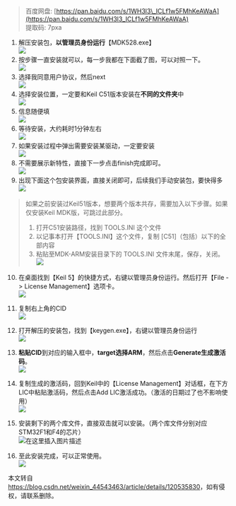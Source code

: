  

> 百度网盘: [https://pan.baidu.com/s/1WH3l3\_ICLf1w5FMhKeAWaA](https://pan.baidu.com/s/1WH3l3_ICLf1w5FMhKeAWaA)  
> 提取码: 7pxa

1.  解压安装包，**以管理员身份运行**【MDK528.exe】  
    ![](https://img-blog.csdnimg.cn/f00b1abf043f4e9495b27a4f9b67db47.png?x-oss-process=image/watermark,type_ZHJvaWRzYW5zZmFsbGJhY2s,shadow_50,text_Q1NETiBASGFsZl9B,size_20,color_FFFFFF,t_70,g_se,x_16#pic_center)
2.  按步骤一直安装就可以，每一步我都在下面截了图，可以对照一下。  
    ![](https://img-blog.csdnimg.cn/aace61ddd4b147eeaee9abd9b1459f8f.png?x-oss-process=image/watermark,type_ZHJvaWRzYW5zZmFsbGJhY2s,shadow_50,text_Q1NETiBASGFsZl9B,size_20,color_FFFFFF,t_70,g_se,x_16#pic_center)
3.  选择我同意用户协议，然后next  
    ![](https://img-blog.csdnimg.cn/e3beeee743ed45a2a0d19e5583d1b0c1.png?x-oss-process=image/watermark,type_ZHJvaWRzYW5zZmFsbGJhY2s,shadow_50,text_Q1NETiBASGFsZl9B,size_20,color_FFFFFF,t_70,g_se,x_16#pic_center)
4.  选择安装位置，一定要和Keil C51版本安装在**不同的文件夹**中  
    ![](https://img-blog.csdnimg.cn/9c4cc1b341a24b5e88cac17e29a34ddb.png?x-oss-process=image/watermark,type_ZHJvaWRzYW5zZmFsbGJhY2s,shadow_50,text_Q1NETiBASGFsZl9B,size_20,color_FFFFFF,t_70,g_se,x_16#pic_center)
5.  信息随便填  
    ![](https://img-blog.csdnimg.cn/c2782986a3174e4a9a12d78f83784b23.png?x-oss-process=image/watermark,type_ZHJvaWRzYW5zZmFsbGJhY2s,shadow_50,text_Q1NETiBASGFsZl9B,size_20,color_FFFFFF,t_70,g_se,x_16#pic_center)
6.  等待安装，大约耗时1分钟左右  
    ![](https://img-blog.csdnimg.cn/37e246cb4f11429fb40f748dde6253a7.png?x-oss-process=image/watermark,type_ZHJvaWRzYW5zZmFsbGJhY2s,shadow_50,text_Q1NETiBASGFsZl9B,size_20,color_FFFFFF,t_70,g_se,x_16#pic_center)
7.  如果安装过程中弹出需要安装某驱动，一定要安装  
    ![](https://img-blog.csdnimg.cn/611d6d3e943f4078b5a8c0e17117db4c.png?x-oss-process=image/watermark,type_ZHJvaWRzYW5zZmFsbGJhY2s,shadow_50,text_Q1NETiBASGFsZl9B,size_20,color_FFFFFF,t_70,g_se,x_16#pic_center)
8.  不需要展示新特性，直接下一步点击finish完成即可。  
    ![](https://img-blog.csdnimg.cn/58ba81fc124e4bc18671c4dbfaf914a3.png?x-oss-process=image/watermark,type_ZHJvaWRzYW5zZmFsbGJhY2s,shadow_50,text_Q1NETiBASGFsZl9B,size_20,color_FFFFFF,t_70,g_se,x_16#pic_center)
9.  出现下面这个包安装界面，直接关闭即可，后续我们手动安装包，要快得多  
    ![](https://img-blog.csdnimg.cn/318722148c424eef8078b65647cd0b66.png?x-oss-process=image/watermark,type_ZHJvaWRzYW5zZmFsbGJhY2s,shadow_50,text_Q1NETiBASGFsZl9B,size_20,color_FFFFFF,t_70,g_se,x_16#pic_center)

> 如果之前安装过Keil51版本，想要两个版本共存，需要加入以下步骤。如果仅安装Keil MDK版，可跳过此部分。
> 
> 1.  打开C51安装路径，找到 TOOLS.INI 这个文件
> 2.  以记事本打开【TOOLS.INI】这个文件，复制 \[C51\]（包括）以下的全部内容
> 3.  粘贴至MDK-ARM安装目录下的 TOOLS.INI 文件末尾，保存，关闭。  
>     ![](https://img-blog.csdnimg.cn/36536387043746be9012526870c120d2.png?x-oss-process=image/watermark,type_ZHJvaWRzYW5zZmFsbGJhY2s,shadow_50,text_Q1NETiBASGFsZl9B,size_20,color_FFFFFF,t_70,g_se,x_16)

10.  在桌面找到【Keil 5】的快捷方式，右键以管理员身份运行。然后打开【File -> License Management】选项卡。  
    ![](https://img-blog.csdnimg.cn/416ea967581644628be9edde780bad04.png?x-oss-process=image/watermark,type_ZHJvaWRzYW5zZmFsbGJhY2s,shadow_50,text_Q1NETiBASGFsZl9B,size_13,color_FFFFFF,t_70,g_se,x_16#pic_center)
    
11.  复制右上角的CID  
    ![](https://img-blog.csdnimg.cn/59ec804fc416405b8943966702543368.png?x-oss-process=image/watermark,type_ZHJvaWRzYW5zZmFsbGJhY2s,shadow_50,text_Q1NETiBASGFsZl9B,size_20,color_FFFFFF,t_70,g_se,x_16#pic_center)
    
12.  打开解压的安装包，找到【keygen.exe】，右键以管理员身份运行  
    ![](https://img-blog.csdnimg.cn/23c95debfd4b4ed3bd56524dd79b7500.png?x-oss-process=image/watermark,type_ZHJvaWRzYW5zZmFsbGJhY2s,shadow_50,text_Q1NETiBASGFsZl9B,size_20,color_FFFFFF,t_70,g_se,x_16#pic_center)
    
13.  **粘贴CID**到对应的输入框中，**target选择ARM**，然后点击**Generate生成激活码**。  
    ![](https://img-blog.csdnimg.cn/b48009243f444b7397b0d5bd81137a3f.png?x-oss-process=image/watermark,type_ZHJvaWRzYW5zZmFsbGJhY2s,shadow_50,text_Q1NETiBASGFsZl9B,size_19,color_FFFFFF,t_70,g_se,x_16#pic_center)
    
14.  复制生成的激活码，回到Keil中的【License Management】对话框，在下方LIC中粘贴激活码，然后点击Add LIC激活成功。（激活的日期过了也不影响使用）  
    ![](https://img-blog.csdnimg.cn/ba2072370d8146de838908afb0dc12f8.png?x-oss-process=image/watermark,type_ZHJvaWRzYW5zZmFsbGJhY2s,shadow_50,text_Q1NETiBASGFsZl9B,size_20,color_FFFFFF,t_70,g_se,x_16#pic_center)
    
15.  安装剩下的两个库文件，直接双击就可以安装。（两个库文件分别对应STM32F1和F4的芯片）  
    ![在这里插入图片描述](https://img-blog.csdnimg.cn/e881ff55dcb14e10abd19ee121e5a9f2.png?x-oss-process=image/watermark,type_ZHJvaWRzYW5zZmFsbGJhY2s,shadow_50,text_Q1NETiBASGFsZl9B,size_20,color_FFFFFF,t_70,g_se,x_16#pic_center)
    
16.  至此安装完成，可以正常使用。  
    ![](https://img-blog.csdnimg.cn/28c4be42ab524a2dac00decf5760a95d.png?x-oss-process=image/watermark,type_ZHJvaWRzYW5zZmFsbGJhY2s,shadow_50,text_Q1NETiBASGFsZl9B,size_20,color_FFFFFF,t_70,g_se,x_16#pic_center)

本文转自 <https://blog.csdn.net/weixin_44543463/article/details/120535830>，如有侵权，请联系删除。